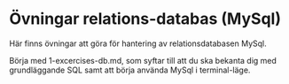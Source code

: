 # Övningar relations-databas (MySql)



Här finns övningar att göra för hantering av relationsdatabasen MySql.

Börja med 1-excercises-db.md, som syftar till att du ska bekanta dig med grundläggande SQL samt att börja använda MySql i terminal-läge.